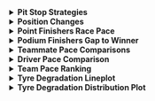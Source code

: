 <details>
    <summary>
        <b>Pit Stop Strategies</b>
    </summary>
    <img src="Docs/visuals/strategy.png", alt="strategy">
    <details>
        <summary>
            <b>Function call:</b>
        </summary>
        <code>strategy_barplot(season, event)</code>
    </details>
</details>

<details>
    <summary>
        <b>Position Changes</b>
    </summary>
    <img src="Docs/visuals/position.png" alt="position">
    <details>
        <summary>
            <b>Function call:</b>
        </summary>
        <code>driver_stats_scatterplot(season, event, drivers=10)</code>
    </details>
</details>

<details>
    <summary>
        <b>Point Finishers Race Pace</b>
    </summary>
    <img src="Docs/visuals/laptime.png" alt="laptime">
    <details>
        <summary>
            <b>Function call:</b>
        </summary>
        <code>strategy_barplot(season, event)</code>
    </details>
</details>

<details>
    <summary>
        <b>Podium Finishers Gap to Winner</b>
    </summary>
    <img src="Docs/visuals/podium_gap.png" alt="podium gap">
    <details>
        <summary>
            <b>Function call:</b>
        </summary>
        <code>driver_stats_lineplot(season, event, drivers=3)</code>
    </details>
</details>

<details>
    <summary>
        <b>Teammate Pace Comparisons</b>
    </summary>
    Boxplot visualization:
    <img src="Docs/visuals/teammate_box.png" alt="teammate pace boxplot">
    <details>
        <summary>
            <b>Function call:</b>
        </summary>
        <code>driver_stats_distplot(season, event, violin=False, swarm=False, teammate_comp=True)</code>
    </details>
    Violinplot with all laptimes:
    <img src="Docs/visuals/teammate_violin.png" alt="teammate pace violinplot">
    <details>
        <summary>
            <b>Function call:</b>
        </summary>
        <code>driver_stats_distplot(season, event, teammate_comp=True)</code>
    </details>
</details>

<details>
    <summary>
        <b>Driver Pace Comparison</b>
    </summary>
    <img src="Docs/visuals/driver_pace.png" alt="driver pace comparison">
    <details>
        <summary>
            <b>Function call:</b>
        </summary>
        <code>driver_stats_distplot(season, event)</code>
    </details>
</details>

<details>
    <summary>
        <b>Team Pace Ranking</b>
    </summary>
    <img src="Docs/visuals/team_pace.png" alt="team pace comparison">
    <details>
        <summary>
            <b>Function call:</b>
        </summary>
        See <code>readme_machine.py</code>
    </details>
</details>
<details>
    <summary>
        <b>Tyre Degradation Lineplot</b>
    </summary>
    <img src="Docs/examples/tyre_line.png">
    <details>
        <summary>
            <b>Function call:</b>
        </summary>
        <code>compounds_lineplot(seasons, events)</code>
    </details>
</details>

<details>
    <summary>
        <b>Tyre Degradation Distribution Plot</b>
    </summary>
    <img src="Docs/examples/tyre_dist.png">
    <details>
        <summary>
            <b>Function call:</b>
        </summary>
        <code>compounds_distplot(seasons, events)</code>
    </details>
</details>
